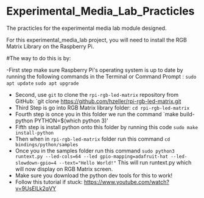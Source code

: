 # Experimental_Media_Lab_Practicles
The practicles for the experimental media lab module designed.

For this experimental_media_lab project, you will need to install the RGB Matrix Library on the Raspberry Pi.

#The way to do this is by:

-First step make sure Raspberry Pi's operating system is up to date by running the following commands in the Terminal or Command Prompt : `sudo apt update`  `sudo apt upgrade`
- Second, use `git` to clone the `rpi-rgb-led-matrix` repository from GitHub: `git clone https://github.com/hzeller/rpi-rgb-led-matrix.git
- Third Step is go into RGB Matrix library folder: `cd rpi-rgb-led-matrix`
- Fourth step is once you in this folder we run the command `make build-python PYTHON=$(which python 3)'
- Fifth step is install python onto this folder by running this code `sudo make install-python`
- Then when in `rpi-rgb-led-matrix` folder run this command `cd bindings/python/samples`
- Once you in the samples folder run this command `sudo python3 runtext.py --led-cols=64 --led gpio-mapping=adafruit-hat --led-slowdown-gpio=4 --text="Hello World!"` This will run runtext.py which will now display on RGB Matrix screen. 
- Make sure you download the python dev tools for this to work!
- Follow this tutorial if stuck: https://www.youtube.com/watch?v=9UsElLk2qVY




